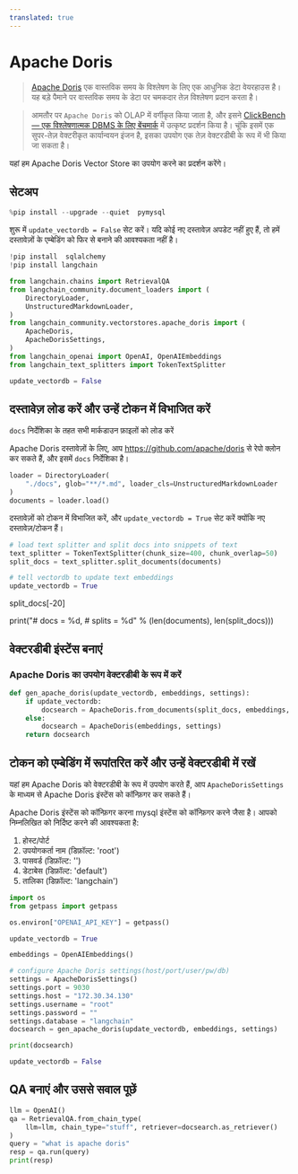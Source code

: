 ```yaml
---
translated: true
---
```


# Apache Doris

>[Apache Doris](https://doris.apache.org/) एक वास्तविक समय के विश्लेषण के लिए एक आधुनिक डेटा वेयरहाउस है।
यह बड़े पैमाने पर वास्तविक समय के डेटा पर चमकदार तेज़ विश्लेषण प्रदान करता है।

>आमतौर पर `Apache Doris` को OLAP में वर्गीकृत किया जाता है, और इसने [ClickBench — एक विश्लेषणात्मक DBMS के लिए बेंचमार्क](https://benchmark.clickhouse.com/) में उत्कृष्ट प्रदर्शन किया है। चूंकि इसमें एक सुपर-तेज़ वेक्टरीकृत कार्यान्वयन इंजन है, इसका उपयोग एक तेज़ वेक्टरडीबी के रूप में भी किया जा सकता है।

यहां हम Apache Doris Vector Store का उपयोग करने का प्रदर्शन करेंगे।

## सेटअप

```python
%pip install --upgrade --quiet  pymysql
```

शुरू में `update_vectordb = False` सेट करें। यदि कोई नए दस्तावेज़ अपडेट नहीं हुए हैं, तो हमें दस्तावेज़ों के एम्बेडिंग को फिर से बनाने की आवश्यकता नहीं है।

```python
!pip install  sqlalchemy
!pip install langchain
```

```python
from langchain.chains import RetrievalQA
from langchain_community.document_loaders import (
    DirectoryLoader,
    UnstructuredMarkdownLoader,
)
from langchain_community.vectorstores.apache_doris import (
    ApacheDoris,
    ApacheDorisSettings,
)
from langchain_openai import OpenAI, OpenAIEmbeddings
from langchain_text_splitters import TokenTextSplitter

update_vectordb = False
```

## दस्तावेज़ लोड करें और उन्हें टोकन में विभाजित करें

`docs` निर्देशिका के तहत सभी मार्कडाउन फ़ाइलों को लोड करें

Apache Doris दस्तावेज़ों के लिए, आप https://github.com/apache/doris से रेपो क्लोन कर सकते हैं, और इसमें `docs` निर्देशिका है।

```python
loader = DirectoryLoader(
    "./docs", glob="**/*.md", loader_cls=UnstructuredMarkdownLoader
)
documents = loader.load()
```

दस्तावेज़ों को टोकन में विभाजित करें, और `update_vectordb = True` सेट करें क्योंकि नए दस्तावेज़/टोकन हैं।

```python
# load text splitter and split docs into snippets of text
text_splitter = TokenTextSplitter(chunk_size=400, chunk_overlap=50)
split_docs = text_splitter.split_documents(documents)

# tell vectordb to update text embeddings
update_vectordb = True
```

split_docs[-20]

print("# docs  = %d, # splits = %d" % (len(documents), len(split_docs)))

## वेक्टरडीबी इंस्टेंस बनाएं

### Apache Doris का उपयोग वेक्टरडीबी के रूप में करें

```python
def gen_apache_doris(update_vectordb, embeddings, settings):
    if update_vectordb:
        docsearch = ApacheDoris.from_documents(split_docs, embeddings, config=settings)
    else:
        docsearch = ApacheDoris(embeddings, settings)
    return docsearch
```

## टोकन को एम्बेडिंग में रूपांतरित करें और उन्हें वेक्टरडीबी में रखें

यहां हम Apache Doris को वेक्टरडीबी के रूप में उपयोग करते हैं, आप `ApacheDorisSettings` के माध्यम से Apache Doris इंस्टेंस को कॉन्फ़िगर कर सकते हैं।

Apache Doris इंस्टेंस को कॉन्फ़िगर करना mysql इंस्टेंस को कॉन्फ़िगर करने जैसा है। आपको निम्नलिखित को निर्दिष्ट करने की आवश्यकता है:
1. होस्ट/पोर्ट
2. उपयोगकर्ता नाम (डिफ़ॉल्ट: 'root')
3. पासवर्ड (डिफ़ॉल्ट: '')
4. डेटाबेस (डिफ़ॉल्ट: 'default')
5. तालिका (डिफ़ॉल्ट: 'langchain')

```python
import os
from getpass import getpass

os.environ["OPENAI_API_KEY"] = getpass()
```

```python
update_vectordb = True

embeddings = OpenAIEmbeddings()

# configure Apache Doris settings(host/port/user/pw/db)
settings = ApacheDorisSettings()
settings.port = 9030
settings.host = "172.30.34.130"
settings.username = "root"
settings.password = ""
settings.database = "langchain"
docsearch = gen_apache_doris(update_vectordb, embeddings, settings)

print(docsearch)

update_vectordb = False
```

## QA बनाएं और उससे सवाल पूछें

```python
llm = OpenAI()
qa = RetrievalQA.from_chain_type(
    llm=llm, chain_type="stuff", retriever=docsearch.as_retriever()
)
query = "what is apache doris"
resp = qa.run(query)
print(resp)
```
